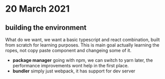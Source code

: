 # 20 March 2021

## building the environment

What do we want, we want a basic typescript and react combination, built from scratch for learning purposes. This is main goal actually learning the ropes, not copy paste component and changeing some of it. 

- __package manager__ going with npm, we can switch to yarn later, the performance improvements wont help in the first place.
- __bundler__ simply just webpack, it has support for dev server